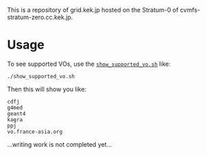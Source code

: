 This is a repository of grid.kek.jp hosted on the Stratum-0 of cvmfs-stratum-zero.cc.kek.jp.

# Usage

To see supported VOs, use the [`show_supported_vo.sh`](show_supported_vo.sh) like:

```
./show_supported_vo.sh
```

Then this will show you like:

```
cdfj
g4med
geant4
kagra
ppj
vo.france-asia.org
```

...writing work is not completed yet...
